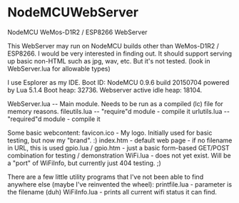 # NodeMCUWebServer
NodeMCU WeMos-D1R2 / ESP8266 WebServer

This WebServer may run on NodeMCU builds other than WeMos-D1R2 / ESP8266.
I would be very interested in finding out.
It should support serving up basic non-HTML such as jpg, wav, etc. But it's not tested.
(look in WebServer.lua for allowable types)

I use Esplorer as my IDE. Boot ID:
NodeMCU 0.9.6 build 20150704  powered by Lua 5.1.4
Boot heap: 32736. Webserver active idle heap: 18104.

WebServer.lua -- Main module. Needs to be run as a compiled (lc) file for memory reasons.
fileutils.lua -- "require"d module - compile it
urlutils.lua -- "required"d module - compile it

Some basic webcontent:
favicon.ico - My logo. Initially used for basic testing, but now my "brand". :)
index.htm - default web page - if no filename in URL, this is used
gpio.lua / gpio.htm - just a basic form-based GET/POST combination for testing / demonstration
WiFi.lua - does not yet exist. Will be a "port" of WiFiInfo, but currently just 404 testing. ;)

There are a few little utility programs that I've not been
able to find anywhere else (maybe I've reinvented the wheel):
printfile.lua - parameter is the filename (duh)
WiFiInfo.lua - prints all current wifi status it can find.
